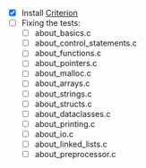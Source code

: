 - [x] Install [Criterion](https://github.com/Snaipe/Criterion)
- [ ] Fixing the tests:
  - [ ] about_basics.c
  - [ ] about_control_statements.c
  - [ ] about_functions.c
  - [ ] about_pointers.c
  - [ ] about_malloc.c
  - [ ] about_arrays.c
  - [ ] about_strings.c
  - [ ] about_structs.c
  - [ ] about_dataclasses.c
  - [ ] about_printing.c
  - [ ] about_io.c
  - [ ] about_linked_lists.c
  - [ ] about_preprocessor.c
